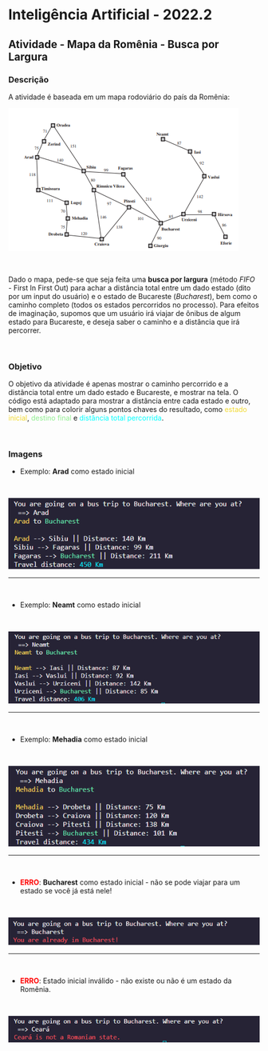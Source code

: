 # Inteligência Artificial - 2022.2

## Atividade - Mapa da Romênia - Busca por Largura

### Descrição
A atividade é baseada em um mapa rodoviário do país da Romênia:
<br>

![map](images/romania_map.png)

<br>

Dado o mapa, pede-se que seja feita uma **busca por largura** (método *FIFO* - First In First Out) para achar a distância total entre um dado estado (dito por um input do usuário) e o estado de Bucareste (*Bucharest*), bem como o caminho completo (todos os estados percorridos no processo). Para efeitos de imaginação, supomos que um usuário irá viajar de ônibus de algum estado para Bucareste, e deseja saber o caminho e a distância que irá percorrer.

<br>

### Objetivo
O objetivo da atividade é apenas mostrar o caminho percorrido e a distância total entre um dado estado e Bucareste, e mostrar na tela. O código está adaptado para mostrar a distância entre cada estado e outro, bem como para colorir alguns pontos chaves do resultado, como <span style="color:rgb(242, 217, 48)">estado inicial</span>, <span style="color:lightgreen">destino final</span> e <span style="color:cyan">distância total percorrida</span>.

<br>

### Imagens

* Exemplo: **Arad** como estado inicial

<br>

![arad](images/arad_example.png)

<hr>
<br>

* Exemplo: **Neamt** como estado inicial

<br>


![neamt](images/neamt_example.png)

<hr>
<br>

* Exemplo: **Mehadia** como estado inicial

<br>

![mehadia](images/mehadia_example.png)

<hr>
<br>

* <span style="color:red">**ERRO**</span>: **Bucharest** como estado inicial - não se pode viajar para um estado se você já está nele!

<br>

![error1_alreadyin](images/already_in_state.png)

<hr>
<br>

* <span style="color:red">**ERRO**</span>: Estado inicial inválido - não existe ou não é um estado da Romênia.

<br>

![error2_notvalid](images/not_state.png)

<br>